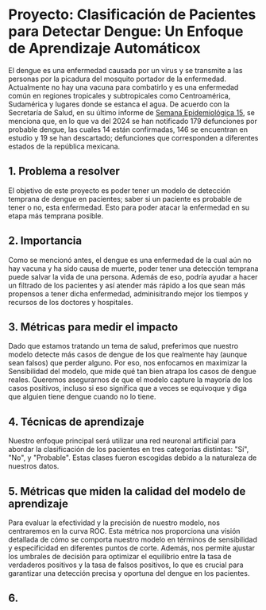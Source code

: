 # Proyecto: Clasificación de Pacientes para Detectar Dengue: Un Enfoque de Aprendizaje Automáticox
El dengue es una enfermedad causada por un virus y se transmite a las personas por la picadura del mosquito portador de la enfermedad. Actualmente no hay una vacuna para combatirlo y
es una enfermedad común en regiones tropicales y subtropicales como Centroamérica, Sudamérica y lugares donde se estanca el agua. De acuerdo con la Secretaría de Salud, en su último informe de
[Semana Epidemiológica 15](https://www.gob.mx/salud/documentos/informes-semanales-para-la-vigilancia-epidemiologica-de-dengue-2024), se menciona que, en lo que va del 2024 se han notificado 179
defunciones por probable dengue, las cuales 14 están confirmadas, 146 se encuentran en estudio y 19 se han descartado; defunciones que corresponden a diferentes estados de la república mexicana. 

## 1. Problema a resolver
El objetivo de este proyecto es poder tener un modelo de detección temprana de dengue en pacientes; saber si un paciente es probable de tener o no, esta enfermedad. Esto para poder atacar la 
enfermedad en su etapa más temprana posible.

## 2. Importancia
Como se mencionó antes, el dengue es una enfermedad de la cual aún no hay vacuna y ha sido causa de muerte, poder tener una detección temprana puede salvar la vida de una persona. Además de eso,
podría ayudar a hacer un filtrado de los pacientes y así atender más rápido a los que sean más propensos a tener dicha enfermedad, adminisitrando mejor los tiempos y recursos de los doctores y hospitales.

## 3. Métricas para medir el impacto
Dado que estamos tratando un tema de salud, preferimos que nuestro modelo detecte más casos de dengue de los que realmente hay (aunque sean falsos) que perder alguno. Por eso, nos enfocamos en maximizar 
la Sensibilidad del modelo, que mide qué tan bien atrapa los casos de dengue reales. Queremos asegurarnos de que el modelo capture la mayoría de los casos positivos, incluso si eso significa que a veces 
se equivoque y diga que alguien tiene dengue cuando no lo tiene.

## 4. Técnicas de aprendizaje 
Nuestro enfoque principal será utilizar una red neuronal artificial para abordar la clasificación de los pacientes en tres categorías distintas: "Sí", "No", y "Probable". Estas clases fueron escogidas
debido a la naturaleza de nuestros datos.

## 5. Métricas que miden la calidad del modelo de aprendizaje
Para evaluar la efectividad y la precisión de nuestro modelo, nos centraremos en la curva ROC. Esta métrica nos proporciona una visión detallada de cómo se comporta nuestro modelo en términos de
sensibilidad y especificidad en diferentes puntos de corte. Además, nos permite ajustar los umbrales de decisión para optimizar el equilibrio entre la tasa de verdaderos positivos y la tasa de falsos
positivos, lo que es crucial para garantizar una detección precisa y oportuna del dengue en los pacientes.

## 6. 


